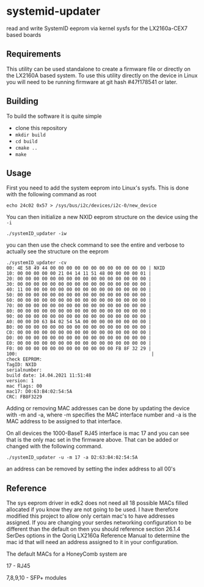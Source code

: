 # systemid-updater
read and write SystemID eeprom via kernel sysfs for the LX2160a-CEX7 based boards

## Requirements
This utility can be used standalone to create a firmware file or directly on the LX2160A based system. To use this utility directly on the device in Linux you will need to be running firmware at git hash #47f178541 or later.

## Building
To build the software it is quite simple

* clone this repository
* `mkdir build`
* `cd build`
* `cmake ..`
* `make`

## Usage

First you need to add the system eeprom into Linux's sysfs.  This is done with the following command as root

`echo 24c02 0x57 > /sys/bus/i2c/devices/i2c-0/new_device`

You can then initialize a new NXID eeprom structure on the device using the `-i`

`./systemID_updater -iw`

you can then use the check command to see the entire and verbose to actually see the structure on the eeprom

```
./systemID_updater -cv
00: 4E 58 49 44 00 00 00 00 00 00 00 00 00 00 00 00 | NXID
10: 00 00 00 00 00 21 04 14 11 51 48 00 00 00 00 01 | 
20: 00 00 00 00 00 00 00 00 00 00 00 00 00 00 00 00 | 
30: 00 00 00 00 00 00 00 00 00 00 00 00 00 00 00 00 | 
40: 11 00 00 00 00 00 00 00 00 00 00 00 00 00 00 00 | 
50: 00 00 00 00 00 00 00 00 00 00 00 00 00 00 00 00 | 
60: 00 00 00 00 00 00 00 00 00 00 00 00 00 00 00 00 | 
70: 00 00 00 00 00 00 00 00 00 00 00 00 00 00 00 00 | 
80: 00 00 00 00 00 00 00 00 00 00 00 00 00 00 00 00 | 
90: 00 00 00 00 00 00 00 00 00 00 00 00 00 00 00 00 | 
A0: 00 00 D0 63 B4 02 54 5A 00 00 00 00 00 00 00 00 | 
B0: 00 00 00 00 00 00 00 00 00 00 00 00 00 00 00 00 | 
C0: 00 00 00 00 00 00 00 00 00 00 00 00 00 00 00 00 | 
D0: 00 00 00 00 00 00 00 00 00 00 00 00 00 00 00 00 | 
E0: 00 00 00 00 00 00 00 00 00 00 00 00 00 00 00 00 | 
F0: 00 00 00 00 00 00 00 00 00 00 00 00 FB 8F 32 29 | 
100:                                                 | 
check EEPROM:
TagID: NXID
serialnumber: 
build date: 14.04.2021 11:51:48
version: 1
mac flags: 00
mac17: D0:63:B4:02:54:5A
CRC: FB8F3229
```

Adding or removing MAC addresses can be done by updating the device with -m and -a, where -m specifies the MAC interface number and -a is the MAC address to be assigned to that interface.

On all devices the 1000-BaseT RJ45 interface is mac 17 and you can see that is the only mac set in the firmware above.  That can be added or changed with the following command.

`./systemID_updater -u -m 17 -a D2:63:B4:02:54:5A`

an address can be removed by setting the index address to all 00's

## Reference

The sys eeprom driver in edk2 does not need all 18 possible MACs filled allocated if you know they are not going to be used.  I have therefore modified this project to allow only certain mac's to have addresses assigned.  If you are changing your serdes networking configuration to be different than the default on then you should reference section 26.1.4 SerDes options in the Qoriq LX2160a Reference Manual to determine the mac id that will need an address assigned to it in your configuration.

The default MACs for a HoneyComb system are

17 - RJ45

7,8,9,10 - SFP+ modules
